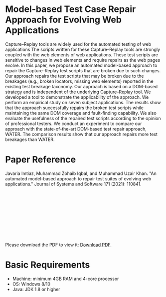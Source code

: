 # Model-based Test Case Repair Approach for Evolving Web Applications

Capture–Replay tools are widely used for the automated testing of web applications The scripts written
for these Capture–Replay tools are strongly coupled with the web elements of web applications.
These test scripts are sensitive to changes in web elements and require repairs as the web pages
evolve. In this paper, we propose an automated model-based approach to repair the Capture–Replay
test scripts that are broken due to such changes. Our approach repairs the test scripts that may be
broken due to the breakages (e.g., broken locators, missing web elements) reported in the existing
test breakage taxonomy. Our approach is based on a DOM-based strategy and is independent of the
underlying Capture–Replay tool. We developed a tool to demonstrate the applicability of the approach.
We perform an empirical study on seven subject applications. The results show that the approach
successfully repairs the broken test scripts while maintaining the same DOM coverage and fault-finding
capability. We also evaluate the usefulness of the repaired test scripts according to the opinion of
professional testers. We conduct an experiment to compare our approach with the state-of-the-art
DOM-based test repair approach, WATER. The comparison results show that our approach repairs more
test breakages than WATER.

# Paper Reference
Javaria Imtiaz, Muhammad Zohaib Iqbal, and Muhammad Uzair Khan. "An automated model-based approach to repair test suites of evolving web applications." Journal of Systems and Software 171 (2021): 110841.



<object data="http://yoursite.com/the.pdf" type="application/pdf" width="750px" height="750px">
    <embed src="http://yoursite.com/the.pdf" type="application/pdf">
        <p> Please download the PDF to view it: <a href="https://github.com/javariaimtiaz12/Model-basedWebTestRepairTool/blob/master/JSS_TestingMethodogyforEvolvingWebApplication.pdf">Download PDF</a>.</p>
    </embed>
</object>

# Basic Requirements

- Machine: minimum 4GB RAM and 4-core processor
- OS: Windows 8/10
- Java: JDK 1.8 or higher
  
   

